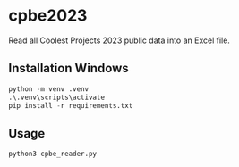 # cpbe2023
Read all Coolest Projects 2023 public data into an Excel file.

## Installation Windows
```Python
python -m venv .venv
.\.venv\scripts\activate
pip install -r requirements.txt
```

## Usage
```Python
python3 cpbe_reader.py
```

